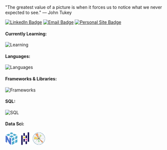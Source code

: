 <p>"The greatest value of a picture is when it forces us to notice what we never expected to see." — John Tukey</p>

<a href="https://www.linkedin.com/in/aaliyah-harper/" rel="noopener noreferrer" target="_blank"><img src="https://img.shields.io/badge/LinkedIn-blue?style=for-the-badge&logo=linkedin&logoColor=white" alt="LinkedIn Badge"/></a>
<a href="mailto:aeverly14@pm.me" rel="noopener noreferrer" target="_blank"><img src="https://img.shields.io/badge/Email-585191?style=for-the-badge&logo=protonmail&logoColor=white" alt="Email Badge"/></a>
<a href="https://aileks.dev/" rel="noopener noreferrer" target="_blank"><img src="https://img.shields.io/badge/Portfolio-1F1F1F?style=for-the-badge&logo=git&logoColor=white" alt="Personal Site Badge"/></a>

#### Currently Learning:
<img src="https://skillicons.dev/icons?i=scikitlearn,pytorch" alt="Learning" />

#### Languages:
<img src="https://skillicons.dev/icons?i=html,css,js,ts,py,r,php,java&perline=4" alt="Languages" />

#### Frameworks & Libraries:
<img src="https://skillicons.dev/icons?i=laravel,react,nextjs,vue,tailwindcss,express,flask,redux&perline=4" alt="Frameworks" />

#### SQL:
<img src="https://skillicons.dev/icons?i=sqlite,mysql,postgres,sequelize&perline=4" alt="SQL" />
  
#### Data Sci:
<img src="https://github.com/devicons/devicon/blob/master/icons/numpy/numpy-original.svg" height="40" alt="Numpy" /> <img src="https://github.com/devicons/devicon/blob/master/icons/pandas/pandas-original.svg" height="40" alt="Pandas" /> <img src="https://github.com/devicons/devicon/blob/master/icons/matplotlib/matplotlib-original.svg" height="40" alt="Matplotlib" />
